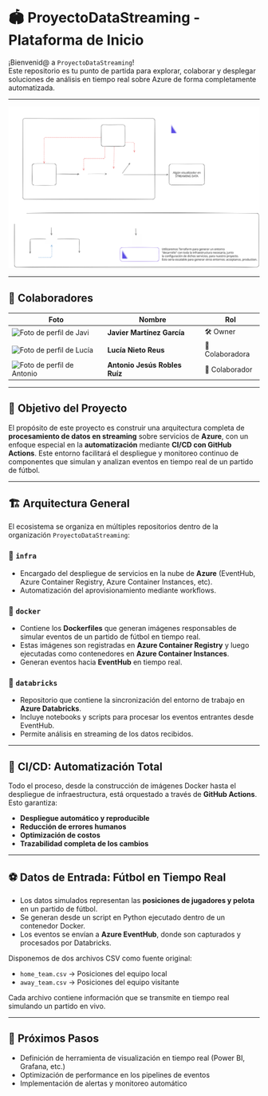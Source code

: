 # 🏟️ ProyectoDataStreaming - Plataforma de Inicio

¡Bienvenid@ a `ProyectoDataStreaming`!  
Este repositorio es tu punto de partida para explorar, colaborar y desplegar soluciones de análisis en tiempo real sobre Azure de forma completamente automatizada.

---

![Imagen Representativa del Proyecto](/imagenes/DSA.svg)

---

## 👥 Colaboradores

| Foto | Nombre | Rol |
|------|--------|-----|
| ![Foto de perfil de Javi](https://avatars.githubusercontent.com/u/207551147?v=4) | **Javier Martínez García** | 🛠️ Owner |
| ![Foto de perfil de Lucía](https://avatars.githubusercontent.com/u/219634687?v=4) | **Lucía Nieto Reus** | 👥 Colaboradora |
| ![Foto de perfil de Antonio](https://avatars.githubusercontent.com/u/215802436?v=4) | **Antonio Jesús Robles Ruíz** | 👥 Colaborador |


---

## 🎯 Objetivo del Proyecto

El propósito de este proyecto es construir una arquitectura completa de **procesamiento de datos en streaming** sobre servicios de **Azure**, con un enfoque especial en la **automatización** mediante **CI/CD con GitHub Actions**. Este entorno facilitará el despliegue y monitoreo continuo de componentes que simulan y analizan eventos en tiempo real de un partido de fútbol.

---

## 🏗️ Arquitectura General

El ecosistema se organiza en múltiples repositorios dentro de la organización `ProyectoDataStreaming`:

### 🔧 `infra`
- Encargado del despliegue de servicios en la nube de **Azure** (EventHub, Azure Container Registry, Azure Container Instances, etc).
- Automatización del aprovisionamiento mediante workflows.

### 🐳 `docker`
- Contiene los **Dockerfiles** que generan imágenes responsables de simular eventos de un partido de fútbol en tiempo real.
- Estas imágenes son registradas en **Azure Container Registry** y luego ejecutadas como contenedores en **Azure Container Instances**.
- Generan eventos hacia **EventHub** en tiempo real.

### 📓 `databricks`
- Repositorio que contiene la sincronización del entorno de trabajo en **Azure Databricks**.
- Incluye notebooks y scripts para procesar los eventos entrantes desde EventHub.
- Permite análisis en streaming de los datos recibidos.

---

## 🔁 CI/CD: Automatización Total

Todo el proceso, desde la construcción de imágenes Docker hasta el despliegue de infraestructura, está orquestado a través de **GitHub Actions**.  
Esto garantiza:
- **Despliegue automático y reproducible**
- **Reducción de errores humanos**
- **Optimización de costos**
- **Trazabilidad completa de los cambios**

---

## ⚽ Datos de Entrada: Fútbol en Tiempo Real

- Los datos simulados representan las **posiciones de jugadores y pelota** en un partido de fútbol.
- Se generan desde un script en Python ejecutado dentro de un contenedor Docker.
- Los eventos se envían a **Azure EventHub**, donde son capturados y procesados por Databricks.

Disponemos de dos archivos CSV como fuente original:
- `home_team.csv` → Posiciones del equipo local
- `away_team.csv` → Posiciones del equipo visitante

Cada archivo contiene información que se transmite en tiempo real simulando un partido en vivo.

---

## 🧭 Próximos Pasos

- Definición de herramienta de visualización en tiempo real (Power BI, Grafana, etc.)
- Optimización de performance en los pipelines de eventos
- Implementación de alertas y monitoreo automático
